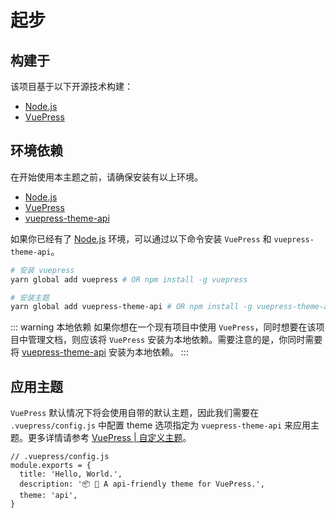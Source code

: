 # 起步

## 构建于

该项目基于以下开源技术构建：

- [Node.js](https://nodejs.org/)
- [VuePress](https://github.com/vuejs/vuepress)

## 环境依赖

在开始使用本主题之前，请确保安装有以上环境。

- [Node.js](https://nodejs.org/)
- [VuePress](https://github.com/vuejs/vuepress)
- [vuepress-theme-api](https://github.com/sqrthree/vuepress-theme-api)

如果你已经有了 [Node.js](https://nodejs.org/) 环境，可以通过以下命令安装 `VuePress` 和 `vuepress-theme-api`。

```bash
# 安装 vuepress
yarn global add vuepress # OR npm install -g vuepress

# 安装主题
yarn global add vuepress-theme-api # OR npm install -g vuepress-theme-api
```

::: warning 本地依赖
如果你想在一个现有项目中使用 `VuePress`，同时想要在该项目中管理文档，则应该将 `VuePress` 安装为本地依赖。需要注意的是，你同时需要将 [vuepress-theme-api](https://github.com/sqrthree/vuepress-theme-api) 安装为本地依赖。
:::

## 应用主题

`VuePress` 默认情况下将会使用自带的默认主题，因此我们需要在 `.vuepress/config.js` 中配置 theme 选项指定为 `vuepress-theme-api` 来应用主题。更多详情请参考 [VuePress | 自定义主题](https://vuepress.vuejs.org/zh/guide/custom-themes.html#%E4%BD%BF%E7%94%A8%E6%9D%A5%E8%87%AA-npm-%E7%9A%84%E4%B8%BB%E9%A2%98)。

```js{5}
// .vuepress/config.js
module.exports = {
  title: 'Hello, World.',
  description: '📦 🎨 A api-friendly theme for VuePress.',
  theme: 'api',
}
```
